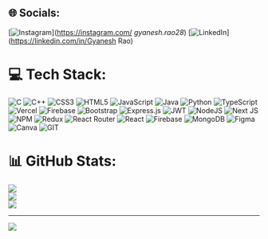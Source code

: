 
## 🌐 Socials:
[![Instagram](https://img.shields.io/badge/Instagram-%23E4405F.svg?logo=Instagram&logoColor=white)](https://instagram.com/ _gyanesh.rao28_) [![LinkedIn](https://img.shields.io/badge/LinkedIn-%230077B5.svg?logo=linkedin&logoColor=white)](https://linkedin.com/in/Gyanesh Rao) 

# 💻 Tech Stack:
![C](https://img.shields.io/badge/c-%2300599C.svg?style=for-the-badge&logo=c&logoColor=white) ![C++](https://img.shields.io/badge/c++-%2300599C.svg?style=for-the-badge&logo=c%2B%2B&logoColor=white) ![CSS3](https://img.shields.io/badge/css3-%231572B6.svg?style=for-the-badge&logo=css3&logoColor=white) ![HTML5](https://img.shields.io/badge/html5-%23E34F26.svg?style=for-the-badge&logo=html5&logoColor=white) ![JavaScript](https://img.shields.io/badge/javascript-%23323330.svg?style=for-the-badge&logo=javascript&logoColor=%23F7DF1E) ![Java](https://img.shields.io/badge/java-%23ED8B00.svg?style=for-the-badge&logo=openjdk&logoColor=white) ![Python](https://img.shields.io/badge/python-3670A0?style=for-the-badge&logo=python&logoColor=ffdd54) ![TypeScript](https://img.shields.io/badge/typescript-%23007ACC.svg?style=for-the-badge&logo=typescript&logoColor=white) ![Vercel](https://img.shields.io/badge/vercel-%23000000.svg?style=for-the-badge&logo=vercel&logoColor=white) ![Firebase](https://img.shields.io/badge/firebase-%23039BE5.svg?style=for-the-badge&logo=firebase) ![Bootstrap](https://img.shields.io/badge/bootstrap-%238511FA.svg?style=for-the-badge&logo=bootstrap&logoColor=white) ![Express.js](https://img.shields.io/badge/express.js-%23404d59.svg?style=for-the-badge&logo=express&logoColor=%2361DAFB) ![JWT](https://img.shields.io/badge/JWT-black?style=for-the-badge&logo=JSON%20web%20tokens) ![NodeJS](https://img.shields.io/badge/node.js-6DA55F?style=for-the-badge&logo=node.js&logoColor=white) ![Next JS](https://img.shields.io/badge/Next-black?style=for-the-badge&logo=next.js&logoColor=white) ![NPM](https://img.shields.io/badge/NPM-%23CB3837.svg?style=for-the-badge&logo=npm&logoColor=white) ![Redux](https://img.shields.io/badge/redux-%23593d88.svg?style=for-the-badge&logo=redux&logoColor=white) ![React Router](https://img.shields.io/badge/React_Router-CA4245?style=for-the-badge&logo=react-router&logoColor=white) ![React](https://img.shields.io/badge/react-%2320232a.svg?style=for-the-badge&logo=react&logoColor=%2361DAFB) ![Firebase](https://img.shields.io/badge/Firebase-039BE5?style=for-the-badge&logo=Firebase&logoColor=white) ![MongoDB](https://img.shields.io/badge/MongoDB-%234ea94b.svg?style=for-the-badge&logo=mongodb&logoColor=white) ![Figma](https://img.shields.io/badge/figma-%23F24E1E.svg?style=for-the-badge&logo=figma&logoColor=white) ![Canva](https://img.shields.io/badge/Canva-%2300C4CC.svg?style=for-the-badge&logo=Canva&logoColor=white) ![GIT](https://img.shields.io/badge/Git-fc6d26?style=for-the-badge&logo=git&logoColor=white)
# 📊 GitHub Stats:
![](https://github-readme-stats.vercel.app/api?username=Gyanesh-Rao28&theme=dark&hide_border=false&include_all_commits=false&count_private=false)<br/>
![](https://github-readme-streak-stats.herokuapp.com/?user=Gyanesh-Rao28&theme=dark&hide_border=false)<br/>
![](https://github-readme-stats.vercel.app/api/top-langs/?username=Gyanesh-Rao28&theme=dark&hide_border=false&include_all_commits=false&count_private=false&layout=compact)

---
[![](https://visitcount.itsvg.in/api?id=Gyanesh-Rao28&icon=9&color=0)](https://visitcount.itsvg.in)

<!-- Proudly created with GPRM ( https://gprm.itsvg.in ) -->
